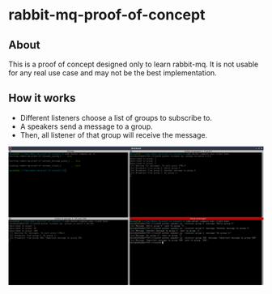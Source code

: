 # rabbit-mq-proof-of-concept

## About
This is a proof of concept designed only to learn rabbit-mq. It is not usable for any real use case and may not be the best implementation.

## How it works
- Different listeners choose a list of groups to subscribe to.
- A speakers send a message to a group.
- Then, all listener of that group will receive the message.

![broadcast_usage_example](https://github.com/lucasesposito/rabbit-mq-proof-of-concept/blob/master/documentation/images/broadcast_usage_example.png?raw=true "Broadcast usage example")
